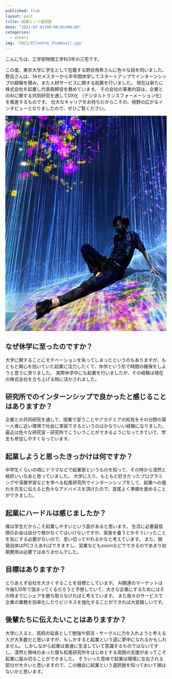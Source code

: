 ```yaml
---
published: true
layout: post
title: 起業という選択肢
date: "2021-07-01T00:00:01+09:00"
categories:
  - others
img: "2021/07/entre_thumbnail.jpg"
---
```


こんにちは、工学部物理工学科3年の三宅です。


この度、東京大学に学生として在籍する野呂侑希さんに色々な話を伺いました。
野呂さんは、1Aセメスターから半年間休学してスタートアップでインターンシップの経験を積み、また人材サービスに関する起業を行いました。
現在は新たに株式会社を起業し代表取締役を務めています。
その会社の事業内容は、企業とのAIに関する共同研究を通してDX化 （デジタルトランスフォーメーション化）を推進するものです。
壮大なキャリアをお持ちだからこその、視野の広がるインタビューとなりましたので、ぜひご覧ください。


![Image](/assets/images/2021/07/entre.jpg)


## なぜ休学に至ったのですか？

大学に関することにモチベーションを失ってしまったというのもありますが、もともと関心を抱いていた起業に注力したくて、休学という形で時間の確保をしようと思うに至りました。
実際休学中にも起業を行いましたが、その経験は現在の株式会社を立ち上げる時に活かされました。


## 研究所でのインターンシップで良かったと感じることはありますか？

企業との共同研究を通して、授業で習うことやアカデミアの知見をその分野の第一人者に近い環境で社会に実装できるというのはかなりいい経験になりました。
最近は色々な研究室・研究所でこういうことができるようになってきていて、学生も参加しやすくなっています。


## 起業しようと思ったきっかけは何ですか？

中学生くらいの頃にドラマなどで起業家というものを知って、その時から漠然と格好いいなあと思っていました。
大学に入り、もともと好きだったプログラミングや深層学習などを学べる松尾研究所でインターンシップをして、起業への憧れを先生に伝えると色々なアドバイスを頂けたので、首尾よく準備を進めることができました。


## 起業にハードルは感じましたか？

僕は学生だからこそ起業しやすいという面があると思います。
生活に必要最低限のお金は自分で稼がなくてはいけないですが、家族を養うとかそういったことを気にする必要がないので、思い切ってやれるかなと考えています。
また、開発自体はPCさえあればできますし、営業などもzoomなどでできるのであまり初期費用は必要ではありませんでした。


## 目標はありますか？

とりあえず会社を大きくすることを目標としています。
AI関連のマーケットは今後5,10年で固まってくるだろうと予想していて、大きな企業にするためにはその時までにシェアを勝ち取らなければと考えています。
また我々のサービスで企業の業務を効率化したりビジネスを強化することができれば大変嬉しいです。


## 後輩たちに伝えたいことはありますか？

大学に入ると、高校の延長として勉強や部活・サークルに力を入れようと考える人が大多数だと思いますが、もしかすると起業という道に夢中になれるかもしれません。
しかしながら起業は普通に生活していて意識するものではないですし、漠然と興味のあった僕も松尾研究所をはじめとする周囲の支援があってこそ起業に踏み切ることができました。
そういった意味で起業は環境に左右される部分が大きいと思いますので、この機会に起業という選択肢を知っておいて損はないかと思います。


